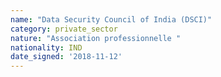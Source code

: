 ```yaml
---
name: "Data Security Council of India (DSCI)"
category: private_sector
nature: "Association professionnelle "
nationality: IND
date_signed: '2018-11-12'
---
```

    